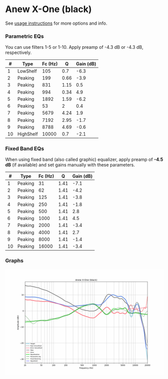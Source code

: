 # Anew X-One (black)
See [usage instructions](https://github.com/jaakkopasanen/AutoEq#usage) for more options and info.

### Parametric EQs
You can use filters 1-5 or 1-10. Apply preamp of -4.3 dB or -4.3 dB, respectively.

|   # | Type      |   Fc (Hz) |    Q |   Gain (dB) |
|-----|-----------|-----------|------|-------------|
|   1 | LowShelf  |       105 | 0.7  |        -6.3 |
|   2 | Peaking   |       199 | 0.66 |        -3.9 |
|   3 | Peaking   |       831 | 1.15 |         0.5 |
|   4 | Peaking   |       994 | 0.34 |         4.9 |
|   5 | Peaking   |      1892 | 1.59 |        -6.2 |
|   6 | Peaking   |        53 | 2    |         0.4 |
|   7 | Peaking   |      5679 | 4.24 |         1.9 |
|   8 | Peaking   |      7192 | 2.95 |        -1.7 |
|   9 | Peaking   |      8788 | 4.69 |        -0.6 |
|  10 | HighShelf |     10000 | 0.7  |        -2.1 |

### Fixed Band EQs
When using fixed band (also called graphic) equalizer, apply preamp of **-4.5 dB** (if available) and set gains manually with these parameters.

|   # | Type    |   Fc (Hz) |    Q |   Gain (dB) |
|-----|---------|-----------|------|-------------|
|   1 | Peaking |        31 | 1.41 |        -7.1 |
|   2 | Peaking |        62 | 1.41 |        -4.2 |
|   3 | Peaking |       125 | 1.41 |        -3.8 |
|   4 | Peaking |       250 | 1.41 |        -1.8 |
|   5 | Peaking |       500 | 1.41 |         2.8 |
|   6 | Peaking |      1000 | 1.41 |         4.5 |
|   7 | Peaking |      2000 | 1.41 |        -3.4 |
|   8 | Peaking |      4000 | 1.41 |         2.7 |
|   9 | Peaking |      8000 | 1.41 |        -1.4 |
|  10 | Peaking |     16000 | 1.41 |        -3.4 |

### Graphs
![](./Anew%20X-One%20(black).png)
